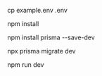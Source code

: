 cp example.env .env

npm install

npm install prisma --save-dev

npx prisma migrate dev

npm run dev
